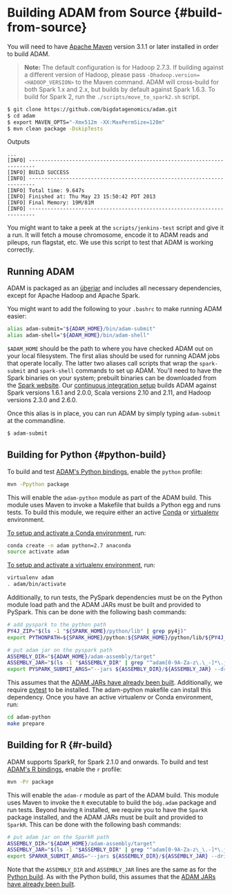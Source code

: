 # Building ADAM from Source {#build-from-source}

You will need to have [Apache Maven](http://maven.apache.org/) version 3.1.1 or later
installed in order to build ADAM.

> **Note:** The default configuration is for Hadoop 2.7.3. If building against a different
> version of Hadoop, please pass `-Dhadoop.version=<HADOOP_VERSION>` to the Maven command.
> ADAM will cross-build for both Spark 1.x and 2.x, but builds by default against Spark
> 1.6.3. To build for Spark 2, run the `./scripts/move_to_spark2.sh` script.

```bash
$ git clone https://github.com/bigdatagenomics/adam.git
$ cd adam
$ export MAVEN_OPTS="-Xmx512m -XX:MaxPermSize=128m"
$ mvn clean package -DskipTests
```
Outputs
```
...
[INFO] ------------------------------------------------------------------------
[INFO] BUILD SUCCESS
[INFO] ------------------------------------------------------------------------
[INFO] Total time: 9.647s
[INFO] Finished at: Thu May 23 15:50:42 PDT 2013
[INFO] Final Memory: 19M/81M
[INFO] ------------------------------------------------------------------------
```

You might want to take a peek at the `scripts/jenkins-test` script and give it a run. It will fetch a mouse chromosome, encode it to ADAM
reads and pileups, run flagstat, etc. We use this script to test that ADAM is working correctly.

## Running ADAM

ADAM is packaged as an [überjar](https://maven.apache.org/plugins/maven-shade-plugin/) and includes all necessary
dependencies, except for Apache Hadoop and Apache Spark. 

You might want to add the following to your `.bashrc` to make running ADAM easier:

```bash
alias adam-submit="${ADAM_HOME}/bin/adam-submit"
alias adam-shell="${ADAM_HOME}/bin/adam-shell"
```

`$ADAM_HOME` should be the path to where you have checked ADAM out on your local filesystem. 
The first alias should be used for running ADAM jobs that operate locally. The latter two aliases 
call scripts that wrap the `spark-submit` and `spark-shell` commands to set up ADAM. You'll need
to have the Spark binaries on your system; prebuilt binaries can be downloaded from the
[Spark website](http://spark.apache.org/downloads.html). Our [continuous integration setup](
https://amplab.cs.berkeley.edu/jenkins/job/ADAM/) builds ADAM against Spark versions 1.6.1 and 2.0.0,
Scala versions 2.10 and 2.11, and Hadoop versions 2.3.0 and 2.6.0.

Once this alias is in place, you can run ADAM by simply typing `adam-submit` at the commandline.

```bash
$ adam-submit
```

## Building for Python {#python-build}

To build and test [ADAM's Python bindings](#python), enable the `python`
profile:

```bash
mvn -Ppython package
```

This will enable the `adam-python` module as part of the ADAM build. This module
uses Maven to invoke a Makefile that builds a Python egg and runs tests. To
build this module, we require either an active [Conda](https://conda.io/) or
[virtualenv](https://virtualenv.pypa.io/en/stable/) environment.

[To setup and activate a Conda
environment](https://conda.io/docs/using/envs.html), run:

```bash
conda create -n adam python=2.7 anaconda
source activate adam
```

[To setup and activate a virtualenv
environment](https://virtualenv.pypa.io/en/stable/userguide/#usage), run:

```bash
virtualenv adam
. adam/bin/activate
```

Additionally, to run tests, the PySpark dependencies must be on the Python module
load path and the ADAM JARs must be built and provided to PySpark. This can be
done with the following bash commands:

```bash
# add pyspark to the python path
PY4J_ZIP="$(ls -1 "${SPARK_HOME}/python/lib" | grep py4j)"
export PYTHONPATH=${SPARK_HOME}/python:${SPARK_HOME}/python/lib/${PY4J_ZIP}:${PYTHONPATH}

# put adam jar on the pyspark path
ASSEMBLY_DIR="${ADAM_HOME}/adam-assembly/target"
ASSEMBLY_JAR="$(ls -1 "$ASSEMBLY_DIR" | grep "^adam[0-9A-Za-z\.\_-]*\.jar$" | grep -v -e javadoc -e sources || true)"
export PYSPARK_SUBMIT_ARGS="--jars ${ASSEMBLY_DIR}/${ASSEMBLY_JAR} --driver-class-path ${ASSEMBLY_DIR}/${ASSEMBLY_JAR} pyspark-shell"
```

This assumes that the [ADAM JARs have already been built](#build-from-source).
Additionally, we require [pytest](https://docs.pytest.org/en/latest/) to be
installed. The adam-python makefile can install this dependency. Once you have
an active virtualenv or Conda environment, run:

```bash
cd adam-python
make prepare
```

## Building for R {#r-build}

ADAM supports SparkR, for Spark 2.1.0 and onwards. To build and test [ADAM's R
bindings](#r), enable the `r` profile:

```bash
mvn -Pr package
```

This will enable the `adam-r` module as part of the ADAM build. This module
uses Maven to invoke the `R` executable to build the `bdg.adam` package and run
tests. Beyond having `R` installed, we require you to have the `SparkR` package
installed, and the ADAM JARs must be built and provided to `SparkR`. This can be
done with the following bash commands:

```bash
# put adam jar on the SparkR path
ASSEMBLY_DIR="${ADAM_HOME}/adam-assembly/target"
ASSEMBLY_JAR="$(ls -1 "$ASSEMBLY_DIR" | grep "^adam[0-9A-Za-z\_\.-]*\.jar$" | grep -v javadoc | grep -v sources || true)"
export SPARKR_SUBMIT_ARGS="--jars ${ASSEMBLY_DIR}/${ASSEMBLY_JAR} --driver-class-path ${ASSEMBLY_DIR}/${ASSEMBLY_JAR} sparkr-shell"
```

Note that the `ASSEMBLY_DIR` and `ASSEMBLY_JAR` lines are the same as for the
[Python build](#python-build). As with the Python build, this assumes that the
[ADAM JARs have already been built](#build-from-source).
